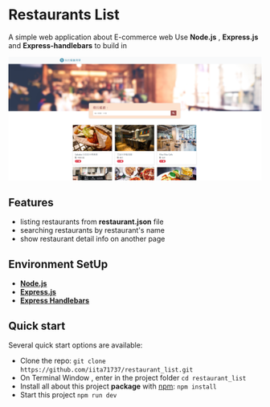 # Restaurants List
A simple web application about E-commerce web 
Use **Node.js** , **Express.js** and **Express-handlebars** to build in

![Demo](https://github.com/iita71737/restaurant_list/blob/master/public/image/demo.PNG)

## Features
- listing restaurants from **restaurant.json** file
- searching restaurants by restaurant's name
- show restaurant detail info on another page

## Environment SetUp
- __[Node.js](https://nodejs.org/en/)__ 
- __[Express.js](https://www.npmjs.com/package/express)__ 
- __[Express Handlebars](https://www.npmjs.com/package/express-handlebars)__

## Quick start

Several quick start options are available:

- Clone the repo: `git clone https://github.com/iita71737/restaurant_list.git`
- On Terminal Window , enter in the project folder `cd restaurant_list` 
- Install all about this project **package** with [npm](https://www.npmjs.com/): `npm install`
- Start this project `npm run dev `